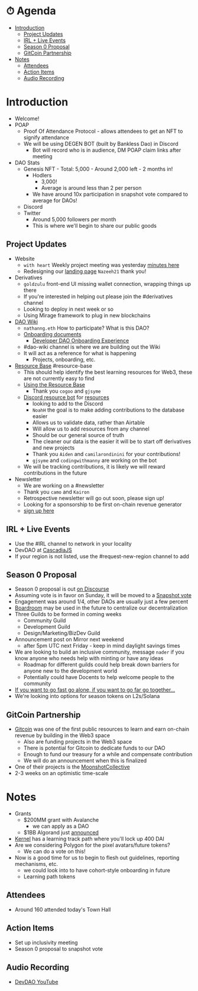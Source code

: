 # ⏱ Agenda

- [Introduction](#introduction)
  - [Project Updates](#project-updates)
  - [IRL + Live Events](#irl--live-events)
  - [Season 0 Proposal](#season-0-proposal)
  - [GitCoin Partnership](#gitcoin-partnership)
- [Notes](#notes)
  - [Attendees](#attendees)
  - [Action Items](#action-items)
  - [Audio Recording](#audio-recording)

# Introduction

- Welcome!
- POAP
  - Proof Of Attendance Protocol - allows attendees to get an NFT to signify attendance
  - We will be using DEGEN BOT (built by Bankless Dao) in Discord
    - Bot will record who is in audience, DM POAP claim links after meeting
- DAO Stats
  - Genesis NFT
        - Total: 5,000
        - Around 2,000 left
        - 2 months in!
    - Hodlers
        - 3,000!
        - Average is around less than 2 per person
    - We have around 10x participation in snapshot vote compared to average for DAOs!
  - Discord
  - Twitter
    - Around 5,000 followers per month
    - This is where we'll begin to share our public goods

## Project Updates

- Website
    - `with heart` Weekly project meeting was yesterday [minutes here](https://github.com/gjsyme/community/blob/feature/website-04Nov2021/meetings/2021/website/20211104-website.md)
    - Redesigning our [landing page](https://github.com/Developer-DAO/developerdao.com/pull/159) `Nazeeh21` thank you!
- Derivatives
    - `goldzulu` front-end UI missing wallet connection, wrapping things up there
    - If you're interested in helping out please join the #derivatives channel
    - Looking to deploy in next week or so
    - Using Mirage framework to plug in new blockchains
- [DAO Wiki](https://developerdao.notion.site/Developer-DAO-Wiki-eff4dcb00bef46fbaa93e9e4cf940e2e)
    - `nathanng.eth` How to participate? What is this DAO?
    - [Onboarding documents](https://developerdao.notion.site/New-DAO-Members-Onboarding-87a9fc2d0e194dfd81ccd4761cf3cc92)
        - [Developer DAO Onboarding Experience](https://docs.google.com/document/d/1riYwdtyhngZI1-V1jTgoT1mcCmIHxe5TvCUmjgCfxck/edit)
    - #dao-wiki channel is where we are building out the Wiki
    - It will act as a reference for what is happening
        - Projects, onboarding, etc.
- [Resource Base](https://airtable.com/shrzgqiMiHE18Iy9O/tbljejdzelezqT0W7) #resource-base
    - This should help identify the best learning resources for Web3, these are not currently easy to find
    - [Using the Resource Base](https://developerdao.notion.site/Using-the-Resource-Base-308d3101db51413c80581b5f90a47415)
        - Thank you `cogoo` and `gjsyme`
    - [Discord resource bot](https://github.com/Developer-DAO/discord-resource-bot) for [resources](https://github.com/Developer-DAO/resources)
        - looking to add to the Discord
        - `NoahH` the goal is to make adding contributions to the database easier
        - Allows us to validate data, rather than Airtable
        - Will allow us to add resources from any channel
        - Should be our general source of truth
        - The cleaner our data is the easier it will be to start off derivatives and new projects
        - Thank you `Aiden` and `camilarondinini` for your contributions!
        - `gjsyme` and `codingwithmanny` are working on the bot
    - We will be tracking contributions, it is likely we will reward contributions in the future
- Newsletter
    - We are working on a #newsletter
    - Thank you `camo` and `Kairon`
    - Retrospective newsletter will go out soon, please sign up!
    - Looking for a sponsorship to be first on-chain revenue generator
    - [sign up here](https://developerdao.substack.com/)

## IRL + Live Events

- Use the #IRL channel to network in your locality
- DevDAO at [CascadiaJS](https://twitter.com/MichelleBakels/status/1456084953511317508/photo/1)
- If your region is not listed, use the #request-new-region channel to add

## Season 0 Proposal

- Season 0 proposal is out [on Discourse](https://forum.developerdao.com/t/p3-developer-dao-season-0/219/18)
- Assuming vote is in favor on Sunday, it will be moved to a [Snapshot vote](https://snapshot.org/#/devdao.eth)
- Engagement was around 1/4, other DAOs are usually just a few percent
- [Boardroom](https://www.boardroom.info/) may be used in the future to centralize our decentralization
- Three Guilds to be formed in coming weeks
    - Community Guild
    - Development Guild
    - Design/Marketing/BizDev Guild
- Announcement post on Mirror next weekend
    - after 5pm UTC next Friday - keep in mind daylight savings times
- We are looking to build an inclusive community, message `nader` if you know anyone who needs help with minting or have any ideas
    - Roadmap for different guilds could help break down barriers for anyone new to the development world
    - Potentially could have Docents to help welcome people to the community
- [If you want to go fast go alone, if you want to go far go together...](https://forum.developerdao.com/t/if-you-want-to-go-fast-go-alone-if-you-want-to-go-far-go-together-if-you-want-to-go-nowhere-start-a-dao/122?u=nathanng.eth)
- We're looking into options for season tokens on L2s/Solana

## GitCoin Partnership

- [Gitcoin](https://gitcoin.co) was one of the first public resources to learn and earn on-chain revenue by building in the Web3 space
    - Also are funding projects in the Web3 space
    - There is potential for Gitcoin to dedicate funds to our DAO
    - Enough to fund our treasury for a while and compensate contribution
    - We will do an announcement when this is finalized
- One of their projects is the [MoonshotCollective](https://moonshotcollective.space/)
- 2-3 weeks on an optimistic time-scale

# Notes

- Grants
    - $200MM grant with Avalanche
        - we can apply as a DAO
    - $1BB Algorand just [announced](https://www.youtube.com/watch?v=DSDCFP903m8)
- [Kernel](http://kernel.community/en/) has a learning track path where you'll lock up 400 DAI
- Are we considering Polygon for the pixel avatars/future tokens?
    - We can do a vote on this!
- Now is a good time for us to begin to flesh out guidelines, reporting mechanisms, etc.
    - we could look into to have cohort-style onboarding in future
    - Learning path tokens

## Attendees

- Around 160 attended today's Town Hall

## Action Items

- Set up inclusivity meeting
- Season 0 proposal to snapshot vote

## Audio Recording

- [DevDAO YouTube](https://youtu.be/2i6fGY1NLqs)
